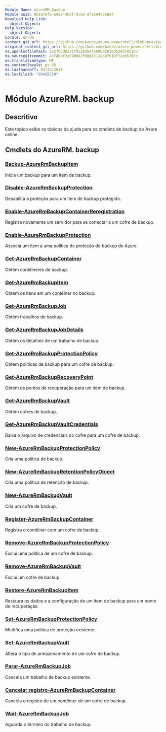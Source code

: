 ```yaml
---
Module Name: AzureRM.Backup
Module Guid: 0b1d76f5-a928-4b8f-9c83-df26947568d4
Download Help Link:
  object Object: 
Help Version:
  object Object: 
Locale: en-US
content_git_url: https://github.com/Azure/azure-powershell/blob/preview/src/ResourceManager/AzureBackup/Commands.AzureBackup/help/AzureRM.Backup.md
original_content_git_url: https://github.com/Azure/azure-powershell/blob/preview/src/ResourceManager/AzureBackup/Commands.AzureBackup/help/AzureRM.Backup.md
ms.openlocfilehash: 5e2765d63a1f93282befe60be261ad520d78510c
ms.sourcegitcommit: 43f4bdf2a59dd82fd881512aa9761bf72eb5703c
ms.translationtype: MT
ms.contentlocale: pt-BR
ms.lasthandoff: 04/23/2019
ms.locfileid: "93425339"
---
```

# Módulo AzureRM. backup
## Descritivo
Este tópico exibe os tópicos da ajuda para os cmdlets de backup do Azure online.

## Cmdlets do AzureRM. backup
### [Backup-AzureRmBackupItem](Backup-AzureRmBackupItem.md)
Inicia um backup para um item de backup.

### [Disable-AzureRmBackupProtection](Disable-AzureRmBackupProtection.md)
Desabilita a proteção para um item de backup protegido.

### [Enable-AzureRmBackupContainerReregistration](Enable-AzureRmBackupContainerReregistration.md)
Registra novamente um servidor para se conectar a um cofre de backup.

### [Enable-AzureRmBackupProtection](Enable-AzureRmBackupProtection.md)
Associa um item a uma política de proteção de backup do Azure.

### [Get-AzureRmBackupContainer](Get-AzureRmBackupContainer.md)
Obtém contêineres de backup.

### [Get-AzureRmBackupItem](Get-AzureRmBackupItem.md)
Obtém os itens em um contêiner no backup.

### [Get-AzureRmBackupJob](Get-AzureRmBackupJob.md)
Obtém trabalhos de backup.

### [Get-AzureRmBackupJobDetails](Get-AzureRmBackupJobDetails.md)
Obtém os detalhes de um trabalho de backup.

### [Get-AzureRmBackupProtectionPolicy](Get-AzureRmBackupProtectionPolicy.md)
Obtém políticas de backup para um cofre de backup.

### [Get-AzureRmBackupRecoveryPoint](Get-AzureRmBackupRecoveryPoint.md)
Obtém os pontos de recuperação para um item de backup.

### [Get-AzureRmBackupVault](Get-AzureRmBackupVault.md)
Obtém cofres de backup.

### [Get-AzureRmBackupVaultCredentials](Get-AzureRmBackupVaultCredentials.md)
Baixa o arquivo de credenciais do cofre para um cofre de backup.

### [New-AzureRmBackupProtectionPolicy](New-AzureRmBackupProtectionPolicy.md)
Cria uma política de backup.

### [New-AzureRmBackupRetentionPolicyObject](New-AzureRmBackupRetentionPolicyObject.md)
Cria uma política de retenção de backup.

### [New-AzureRmBackupVault](New-AzureRmBackupVault.md)
Cria um cofre de backup.

### [Register-AzureRmBackupContainer](Register-AzureRmBackupContainer.md)
Registra o contêiner com um cofre de backup.

### [Remove-AzureRmBackupProtectionPolicy](Remove-AzureRmBackupProtectionPolicy.md)
Exclui uma política de um cofre de backup.

### [Remove-AzureRmBackupVault](Remove-AzureRmBackupVault.md)
Exclui um cofre de backup.

### [Restore-AzureRmBackupItem](Restore-AzureRmBackupItem.md)
Restaura os dados e a configuração de um item de backup para um ponto de recuperação.

### [Set-AzureRmBackupProtectionPolicy](Set-AzureRmBackupProtectionPolicy.md)
Modifica uma política de proteção existente.

### [Set-AzureRmBackupVault](Set-AzureRmBackupVault.md)
Altera o tipo de armazenamento de um cofre de backup.

### [Parar-AzureRmBackupJob](Stop-AzureRmBackupJob.md)
Cancela um trabalho de backup existente.

### [Cancelar registro-AzureRmBackupContainer](Unregister-AzureRmBackupContainer.md)
Cancela o registro de um contêiner de um cofre de backup.

### [Wait-AzureRmBackupJob](Wait-AzureRmBackupJob.md)
Aguarda o término do trabalho de backup.

